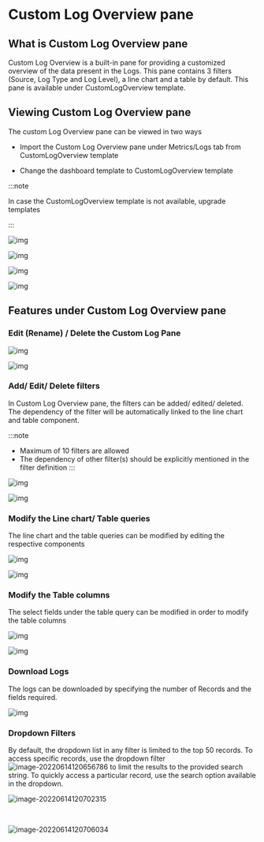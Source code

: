 

# Custom Log Overview pane

## What is Custom Log Overview pane

Custom Log Overview is a built-in pane for providing a customized overview of the data present in the Logs. This pane contains 3 filters (Source, Log Type and Log Level), a line chart and a table by default. This pane is available under CustomLogOverview template. 

## Viewing Custom Log Overview pane

The custom Log Overview pane can be viewed in two ways

- Import the Custom Log Overview pane under Metrics/Logs tab from CustomLogOverview template

- Change the dashboard template to CustomLogOverview template

  

:::note

In case the CustomLogOverview template is not available, upgrade templates

:::

 

![img](images/intro1.PNG)

![img](images/intro2.PNG)

![img](images/intro3.PNG)

![img](images/intro4.PNG)

 

## Features under Custom Log Overview pane

### Edit (Rename) / Delete the Custom Log Pane

 

![img](images/editPane1.PNG)

![img](images/editPane2.PNG) 

### Add/ Edit/ Delete filters

In Custom Log Overview pane, the filters can be added/ edited/ deleted. The dependency of the filter will be automatically linked to the line chart and table component. 

:::note
 - Maximum of 10 filters are allowed  
 - The dependency of other filter(s) should be explicitly mentioned in the filter definition 
:::

![img](images/editFilter1.PNG)

![img](images/editFilter2.PNG)

 

### Modify the Line chart/ Table queries

The line chart and the table queries can be modified by editing the respective                components

![img](images/editLineChart1.PNG)

![img](images/editLineChart2.PNG)

 

### Modify the Table columns

The select fields under the table query can be modified in order to modify the table   columns 

![img](images/editTable1.PNG)

![img](images/editTable2.PNG)

### Download Logs

The logs can be downloaded by specifying the number of Records and the fields required.

![img](images/downloadLogs.PNG)

 

### Dropdown Filters

By default, the dropdown list in any filter is limited to the top 50 records. To access specific records, use the dropdown filter  ![image-20220614120656786](images/log-filter-normal.svg)  to limit the results to the provided search string. To quickly access a particular record, use the search option available in the dropdown. 

![image-20220614120702315](images/dropdownFilter1.PNG)

​	

 

![image-20220614120706034](images/dropdownFilter2.PNG)